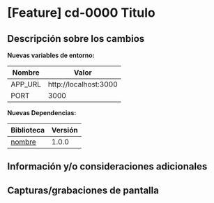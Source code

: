 <!-- Sobrescribir el título del PR con un título de la siguiente estructura -->
# [Feature] cd-0000 Titulo

## Descripción sobre los cambios
<!-- Resumen de los cambios que se desean introducir, contexto y lista de dependencias requeridas para estos cambios. -->

**Nuevas variables de entorno:**

| Nombre  | Valor                 |
| ------- | --------------------- |
| APP_URL | http://localhost:3000 |
| PORT    | 3000                  |

**Nuevas Dependencias:**

| Biblioteca    | Versión |
| ------------- | ------- |
| [nombre](url) | 1.0.0   |

## Información y/o consideraciones adicionales
<!-- opcional  -->

## Capturas/grabaciones de pantalla
<!-- opcional  -->
